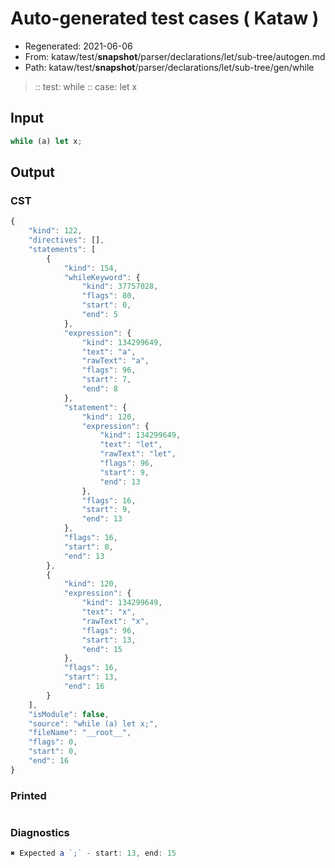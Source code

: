 # Auto-generated test cases ( Kataw )
- Regenerated: 2021-06-06
- From: kataw/test/__snapshot__/parser/declarations/let/sub-tree/autogen.md
- Path: kataw/test/__snapshot__/parser/declarations/let/sub-tree/gen/while
> :: test: while
> :: case: let x
## Input

`````js
while (a) let x;
`````
## Output

### CST

```javascript
{
    "kind": 122,
    "directives": [],
    "statements": [
        {
            "kind": 154,
            "whileKeyword": {
                "kind": 37757028,
                "flags": 80,
                "start": 0,
                "end": 5
            },
            "expression": {
                "kind": 134299649,
                "text": "a",
                "rawText": "a",
                "flags": 96,
                "start": 7,
                "end": 8
            },
            "statement": {
                "kind": 120,
                "expression": {
                    "kind": 134299649,
                    "text": "let",
                    "rawText": "let",
                    "flags": 96,
                    "start": 9,
                    "end": 13
                },
                "flags": 16,
                "start": 9,
                "end": 13
            },
            "flags": 16,
            "start": 0,
            "end": 13
        },
        {
            "kind": 120,
            "expression": {
                "kind": 134299649,
                "text": "x",
                "rawText": "x",
                "flags": 96,
                "start": 13,
                "end": 15
            },
            "flags": 16,
            "start": 13,
            "end": 16
        }
    ],
    "isModule": false,
    "source": "while (a) let x;",
    "fileName": "__root__",
    "flags": 0,
    "start": 0,
    "end": 16
}
```

### Printed

```javascript

```

### Diagnostics

```javascript
✖ Expected a `;` - start: 13, end: 15

```


